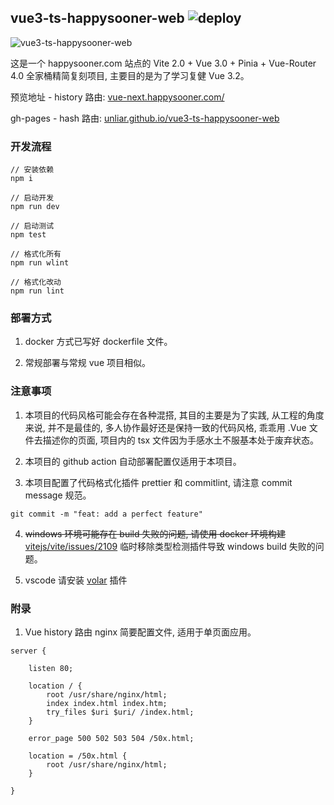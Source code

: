 ## vue3-ts-happysooner-web ![deploy](https://github.com/unliar/vue3-ts-happysooner-web/workflows/deploy/badge.svg)

![vue3-ts-happysooner-web](https://socialify.git.ci/unliar/vue3-ts-happysooner-web/image?description=1&descriptionEditable=a%20website%20build%20with%20Vite%202.0%20Vue%203.0%20Vuex%204.0%20Vue-Router%204.0&font=Source%20Code%20Pro&forks=1&issues=1&language=1&owner=1&pattern=Signal&pulls=1&stargazers=1&theme=Dark)

这是一个 happysooner.com 站点的 Vite 2.0 + Vue 3.0 + Pinia + Vue-Router 4.0 全家桶精简复刻项目, 主要目的是为了学习复健 Vue 3.2。

预览地址 - history 路由: [vue-next.happysooner.com/](https://vue-next.happysooner.com/)

gh-pages - hash 路由: [unliar.github.io/vue3-ts-happysooner-web](https://unliar.github.io/vue3-ts-happysooner-web)

### 开发流程

```
// 安装依赖
npm i

// 启动开发
npm run dev

// 启动测试
npm test

// 格式化所有
npm run wlint

// 格式化改动
npm run lint
```

### 部署方式

1. docker 方式已写好 dockerfile 文件。

2. 常规部署与常规 vue 项目相似。

### 注意事项

1. 本项目的代码风格可能会存在各种混搭, 其目的主要是为了实践, 从工程的角度来说, 并不是最佳的, 多人协作最好还是保持一致的代码风格, 乖乖用 .Vue 文件去描述你的页面, 项目内的 tsx 文件因为手感水土不服基本处于废弃状态。

2. 本项目的 github action 自动部署配置仅适用于本项目。

3. 本项目配置了代码格式化插件 prettier 和 commitlint, 请注意 commit message 规范。

```
git commit -m "feat: add a perfect feature"
```

4. <del>windows 环境可能存在 build 失败的问题, 请使用 docker 环境构建</del> [vitejs/vite/issues/2109](https://github.com/vitejs/vite/issues/2109) 临时移除类型检测插件导致 windows build 失败的问题。

5. vscode 请安装 [volar](https://marketplace.visualstudio.com/items?itemName=johnsoncodehk.volar) 插件

### 附录

1. Vue history 路由 nginx 简要配置文件, 适用于单页面应用。

```
server {

    listen 80;

    location / {
        root /usr/share/nginx/html;
        index index.html index.htm;
        try_files $uri $uri/ /index.html;
    }

    error_page 500 502 503 504 /50x.html;

    location = /50x.html {
        root /usr/share/nginx/html;
    }

}

```
